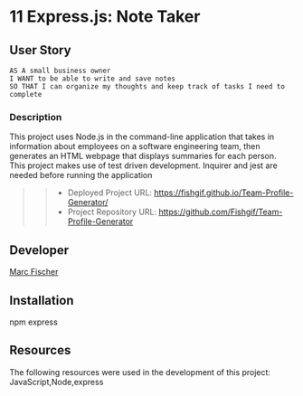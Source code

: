 # 11 Express.js: Note Taker


## User Story

```
AS A small business owner
I WANT to be able to write and save notes
SO THAT I can organize my thoughts and keep track of tasks I need to complete
```


### Description

This project uses Node.js in the  command-line application that takes in information about employees on a software engineering team, then generates an HTML webpage that displays summaries for each person. This project makes use of test driven development. Inquirer and jest are needed before running the application

>> - Deployed Project URL:   https://fishgif.github.io/Team-Profile-Generator/
>> - Project Repository URL:  https://github.com/Fishgif/Team-Profile-Generator


## Developer
[Marc Fischer](https://github.com/Fishgif)


## Installation
npm
express


## Resources
The following resources were used in the development of this project:
JavaScript,Node,express